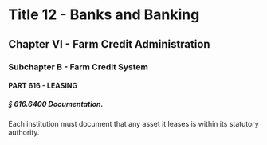 
# Title 12 - Banks and Banking
## Chapter VI - Farm Credit Administration
### Subchapter B - Farm Credit System
#### PART 616 - LEASING
##### § 616.6400 Documentation.

Each institution must document that any asset it leases is within its statutory authority.
